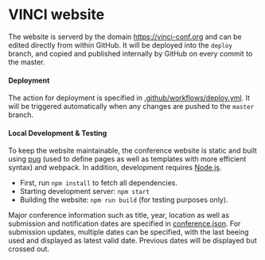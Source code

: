 # VINCI website

The website is serverd by the domain https://vinci-conf.org and can be edited directly from within GitHub. 
It will be deployed into the ```deploy``` branch, and copied and published internally by GitHub on every commit to the master.

#### Deployment

The action for deployment is specified in [.github/workflows/deploy.yml](.github/workflows/deploy.yml).
It will be triggered automatically when any changes are pushed to the ```master``` branch. 

#### Local Development & Testing

To keep the website maintainable, the conference website is static and built using [pug](https://pugjs.org/api/getting-started.html) (used to define pages as well as templates with more efficient syntax) and webpack.
In addition, development requires [Node.js](https://nodejs.org/en/).

- First, run `npm install` to fetch all dependencies.
- Starting development server: `npm start`
- Building the website: `npm run build` (for testing purposes only).

Major conference information such as title, year, location as well as submission and notification dates are specified in [conference.json](conference.json).
For submission updates, multiple dates can be specified, with the last beeing used and displayed as latest valid date. Previous dates will be displayed but crossed out.

